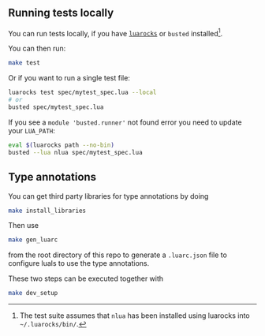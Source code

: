 ## Running tests locally

You can run tests locally,
if you have [`luarocks`](https://luarocks.org/) or `busted` installed[^1].

[^1]: The test suite assumes that `nlua` has been installed
      using luarocks into `~/.luarocks/bin/`.

You can then run:

```bash
make test
```

Or if you want to run a single test file:

```bash
luarocks test spec/mytest_spec.lua --local
# or
busted spec/mytest_spec.lua
```

If you see a `module 'busted.runner'` not found error you need to update your `LUA_PATH`:

```bash
eval $(luarocks path --no-bin)
busted --lua nlua spec/mytest_spec.lua
```

## Type annotations
You can get third party libraries for type annotations by doing
```bash
make install_libraries
```

Then use
```bash
make gen_luarc
```
from the root directory of this repo to generate a `.luarc.json` file to configure luals to use the type annotations.

These two steps can be executed together with
```bash
make dev_setup
```
